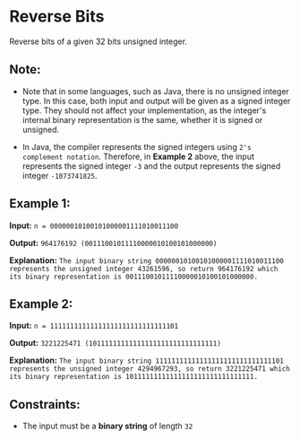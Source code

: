 # Reverse Bits

Reverse bits of a given 32 bits unsigned integer.

## Note:

* Note that in some languages, such as Java, there is no unsigned integer type. In this case, both input and output will be given as a signed integer type. They should not affect your implementation, as the integer's internal binary representation is the same, whether it is signed or unsigned.

* In Java, the compiler represents the signed integers using `2's complement notation`. Therefore, in **Example 2** above, the input represents the signed integer `-3` and the output represents the signed integer `-1073741825`.

## Example 1:

**Input:** `n = 00000010100101000001111010011100`

**Output:** `964176192 (00111001011110000010100101000000)`

**Explanation:** `The input binary string 00000010100101000001111010011100 represents the unsigned integer 43261596, so return 964176192 which its binary representation is 00111001011110000010100101000000.`

## Example 2:

**Input:** `n = 11111111111111111111111111111101`

**Output:** `3221225471 (10111111111111111111111111111111)`

**Explanation:** `The input binary string 11111111111111111111111111111101 represents the unsigned integer 4294967293, so return 3221225471 which its binary representation is 10111111111111111111111111111111.`

## Constraints:

* The input must be a **binary string** of length `32`